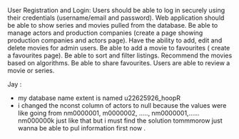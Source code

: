 User Registration and Login:
Users should be able to log in securely using their credentials (username/email and password). 
Web application should be able to show series and movies pulled from the database.
Be able to manage actors and production companies (create a page showing production companies and actors page).
Have the ability to add, edit and delete movies for admin users.
Be able to add a movie to favourites ( create a favourites page).
Be able to sort and filter listings.
Recommend the movies based on algorithms.
Be able to share favourites.
Users are able to review a movie or series.


Jay : 
-  my database name extent is named u22625926_hoopR
-  i changed the nconst column of actors to null because the values were like going from nm0000001, m0000002, ....., nm0000001,...... nm000000k just like that  but i must find the solution tommmorow just wanna be able to pul information first now .
